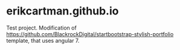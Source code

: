 # erikcartman.github.io

Test project.
Modification of https://github.com/BlackrockDigital/startbootstrap-stylish-portfolio template, that uses angular 7.
